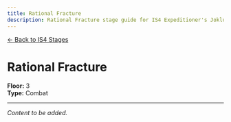 ```yaml
---
title: Rational Fracture
description: Rational Fracture stage guide for IS4 Expeditioner's Joklumarkar
---
```


<div class="back-button-container">
  <a href="/is4-expeditioners/stages/" class="back-button">
    <span class="back-arrow">←</span>
    <span class="back-text">Back to IS4 Stages</span>
  </a>
</div>

# Rational Fracture

**Floor:** 3  
**Type:** Combat  

---

*Content to be added.*
